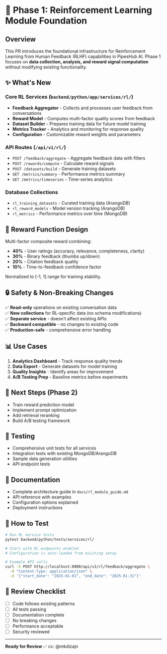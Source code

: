 # 🎯 Phase 1: Reinforcement Learning Module Foundation

## Overview
This PR introduces the foundational infrastructure for Reinforcement Learning from Human Feedback (RLHF) capabilities in PipesHub AI. Phase 1 focuses on **data collection, analysis, and reward signal computation** without modifying existing functionality.

## ✨ What's New

### Core RL Services (`backend/python/app/services/rl/`)
- **Feedback Aggregator** - Collects and processes user feedback from conversations
- **Reward Model** - Computes multi-factor quality scores from feedback
- **Dataset Builder** - Prepares training data for future model training
- **Metrics Tracker** - Analytics and monitoring for response quality
- **Configuration** - Customizable reward weights and parameters

### API Routes (`/api/v1/rl/`)
- `POST /feedback/aggregate` - Aggregate feedback data with filters
- `POST /rewards/compute` - Calculate reward signals
- `POST /datasets/build` - Generate training datasets
- `GET /metrics/summary` - Performance metrics summary
- `GET /metrics/timeseries` - Time-series analytics

### Database Collections
- `rl_training_datasets` - Curated training data (ArangoDB)
- `rl_reward_models` - Model version tracking (ArangoDB)
- `rl_metrics` - Performance metrics over time (MongoDB)

## 🎯 Reward Function Design

Multi-factor composite reward combining:
- **40%** - User ratings (accuracy, relevance, completeness, clarity)
- **30%** - Binary feedback (thumbs up/down)
- **20%** - Citation feedback quality
- **10%** - Time-to-feedback confidence factor

Normalized to [-1, 1] range for training stability.

## 🔒 Safety & Non-Breaking Changes

✅ **Read-only** operations on existing conversation data  
✅ **New collections** for RL-specific data (no schema modifications)  
✅ **Separate service** - doesn't affect existing APIs  
✅ **Backward compatible** - no changes to existing code  
✅ **Production-safe** - comprehensive error handling

## 📊 Use Cases

1. **Analytics Dashboard** - Track response quality trends
2. **Data Export** - Generate datasets for model training
3. **Quality Insights** - Identify areas for improvement
4. **A/B Testing Prep** - Baseline metrics before experiments

## 🚀 Next Steps (Phase 2)

- Train reward prediction model
- Implement prompt optimization
- Add retrieval reranking
- Build A/B testing framework

## 🧪 Testing

- Comprehensive unit tests for all services
- Integration tests with existing MongoDB/ArangoDB
- Sample data generation utilities
- API endpoint tests

## 📖 Documentation

- Complete architecture guide in `docs/rl_module_guide.md`
- API reference with examples
- Configuration options explained
- Deployment instructions

## 🔧 How to Test

```bash
# Run RL service tests
pytest backend/python/tests/services/rl/

# Start with RL endpoints enabled
# Configuration is auto-loaded from existing setup

# Example API calls
curl -X POST http://localhost:8000/api/v1/rl/feedback/aggregate \
  -H "Content-Type: application/json" \
  -d '{"start_date": "2025-01-01", "end_date": "2025-01-31"}'
```

## 📝 Review Checklist

- [ ] Code follows existing patterns
- [ ] All tests passing
- [ ] Documentation complete
- [ ] No breaking changes
- [ ] Performance acceptable
- [ ] Security reviewed

---

**Ready for Review** ✅
cc: @mkdizajn